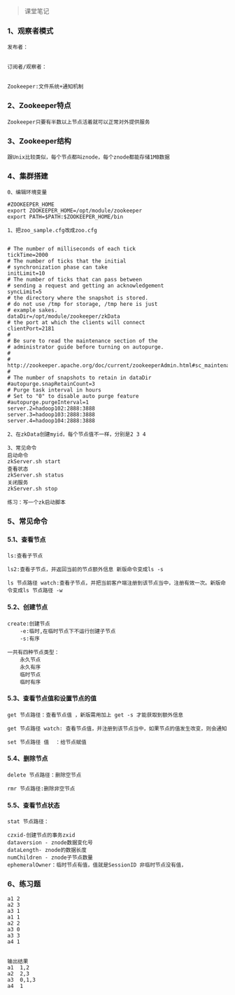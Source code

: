 > 课堂笔记

### 1、观察者模式

```
发布者：


订阅者/观察者：


Zookeeper:文件系统+通知机制
```

### 2、Zookeeper特点

```
Zookeeper只要有半数以上节点活着就可以正常对外提供服务
```

### 3、Zookeeper结构

```
跟Unix比较类似，每个节点都叫znode，每个znode都能存储1MB数据
```

### 4、集群搭建



```properties
0、编辑环境变量

#ZOOKEEPER_HOME
export ZOOKEEPER_HOME=/opt/module/zookeeper
export PATH=$PATH:$ZOOKEEPER_HOME/bin
```



```properties
1、把zoo_sample.cfg改成zoo.cfg


# The number of milliseconds of each tick
tickTime=2000
# The number of ticks that the initial
# synchronization phase can take
initLimit=10
# The number of ticks that can pass between
# sending a request and getting an acknowledgement
syncLimit=5
# the directory where the snapshot is stored.
# do not use /tmp for storage, /tmp here is just
# example sakes.
dataDir=/opt/module/zookeeper/zkData
# the port at which the clients will connect
clientPort=2181
#
# Be sure to read the maintenance section of the
# administrator guide before turning on autopurge.
#
# http://zookeeper.apache.org/doc/current/zookeeperAdmin.html#sc_maintenance
#
# The number of snapshots to retain in dataDir
#autopurge.snapRetainCount=3
# Purge task interval in hours
# Set to "0" to disable auto purge feature
#autopurge.purgeInterval=1
server.2=hadoop102:2888:3888
server.3=hadoop103:2888:3888
server.4=hadoop104:2888:3888

```

```
2、在zkData创建myid，每个节点值不一样，分别是2 3 4
```

```properties
3、常见命令
启动命令 
zkServer.sh start
查看状态
zkServer.sh status
关闭服务
zkServer.sh stop
```



```
练习：写一个zk启动脚本
```

### 5、常见命令

#### 5.1、查看节点

```
ls:查看子节点
```

```
ls2:查看子节点，并返回当前的节点额外信息 新版命令变成ls -s
```

```
ls 节点路径 watch:查看子节点，并把当前客户端注册到该节点当中，注册有效一次。新版命令变成ls 节点路径 -w
```

#### 5.2、创建节点

```
create:创建节点
	-e:临时,在临时节点下不运行创建子节点
	-s:有序

一共有四种节点类型：
    永久节点
    永久有序
    临时节点
    临时有序
```

#### 5.3、查看节点值和设置节点的值

```
get 节点路径：查看节点值 ，新版需用加上 get -s 才能获取到额外信息

get 节点路径 watch: 查看节点值，并注册到该节点当中，如果节点的值发生改变，则会通知

set 节点路径 值  ：给节点赋值
```

#### 5.4、删除节点

```
delete 节点路径：删除空节点

rmr 节点路径:删除非空节点
```

#### 5.5、查看节点状态

```
stat 节点路径：

czxid-创建节点的事务zxid
dataversion - znode数据变化号
dataLength- znode的数据长度
numChildren - znode子节点数量
ephemeralOwner：临时节点有值，值就是SessionID 非临时节点没有值，
```





### 6、练习题

```
a1 2
a2 3
a3 1
a1 1
a2 2
a3 0
a3 3
a4 1


输出结果
a1	1,2
a2	2,3
a3	0,1,3
a4	1
```

